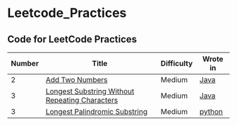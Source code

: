 # Leetcode_Practices
## Code for LeetCode Practices
Number | Title | Difficulty | Wrote in
------------ | ------------- | ------------- | -------------
2| [Add Two Numbers](https://leetcode.com/problems/add-two-numbers/)|Medium|[Java](https://github.com/TYL1026/Leetcode_Practices/blob/main/Java/addTwoNumbers.java)
3| [Longest Substring Without Repeating Characters](https://leetcode.com/problems/longest-substring-without-repeating-characters/)|Medium|[Java](https://github.com/TYL1026/Leetcode_Practices/blob/main/Java/two_sum.java)
3|[Longest Palindromic Substring](https://leetcode.com/problems/longest-palindromic-substring/)|Medium|[python](https://github.com/TYL1026/Leetcode_Practices/blob/main/Python/Longest_Palindromic_Substring.py)


